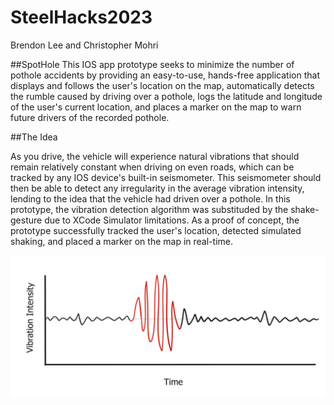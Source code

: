 # SteelHacks2023
Brendon Lee and Christopher Mohri

##SpotHole
This IOS app prototype seeks to minimize the number of pothole accidents by providing an easy-to-use, hands-free application that displays and follows the user's location on the map, automatically detects the rumble caused by driving over a pothole, logs the latitude and longitude of the user's current location, and places a marker on the map to warn future drivers of the recorded pothole. 

##The Idea

As you drive, the vehicle will experience natural vibrations that should remain relatively constant when driving on even roads, which can be tracked by any IOS device's built-in seismometer. This seismometer should then be able to detect any irregularity in the average vibration intensity, lending to the idea that the vehicle had driven over a pothole. In this prototype, the vibration detection algorithm was substituded by the shake-gesture due to XCode Simulator limitations. As a proof of concept, the prototype successfully tracked the user's location, detected simulated shaking, and placed a marker on the map in real-time. 

![Screenshot](SpotHole_example.png)
